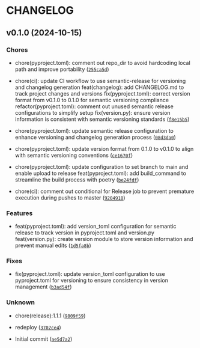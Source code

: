 # CHANGELOG


## v0.1.0 (2024-10-15)

### Chores

* chore(pyproject.toml): comment out repo_dir to avoid hardcoding local path and improve portability ([`255ca5d`](https://github.com/aspatari/semver-playground-python/commit/255ca5d2908572a5ae613ed5972dee2509f9f600))

* chore(ci): update CI workflow to use semantic-release for versioning and changelog generation
feat(changelog): add CHANGELOG.md to track project changes and versions
fix(pyproject.toml): correct version format from v0.1.0 to 0.1.0 for semantic versioning compliance
refactor(pyproject.toml): comment out unused semantic release configurations to simplify setup
fix(version.py): ensure version information is consistent with semantic versioning standards ([`f8e15b5`](https://github.com/aspatari/semver-playground-python/commit/f8e15b5a8a145a72b228ff1ecbf94267ce1ed5e2))

* chore(pyproject.toml): update semantic release configuration to enhance versioning and changelog generation process ([`08d3da0`](https://github.com/aspatari/semver-playground-python/commit/08d3da08f54e176185792a3fc82beac68d7cab17))

* chore(pyproject.toml): update version format from 0.1.0 to v0.1.0 to align with semantic versioning conventions ([`ce1670f`](https://github.com/aspatari/semver-playground-python/commit/ce1670fb350117baa1fdbff74f0e5406c786918f))

* chore(pyproject.toml): update configuration to set branch to main and enable upload to release
feat(pyproject.toml): add build_command to streamline the build process with poetry ([`be24fdf`](https://github.com/aspatari/semver-playground-python/commit/be24fdfef60629ae6e4483b95f07b0cad40fbe84))

* chore(ci): comment out conditional for Release job to prevent premature execution during pushes to master ([`9204918`](https://github.com/aspatari/semver-playground-python/commit/92049188ef21dcf48b7fafe745d3e443aae549f1))

### Features

* feat(pyproject.toml): add version_toml configuration for semantic release to track version in pyproject.toml and version.py
feat(version.py): create version module to store version information and prevent manual edits ([`1d5fa8b`](https://github.com/aspatari/semver-playground-python/commit/1d5fa8badf3e8d7083cbb96d8997e972385fb0b7))

### Fixes

* fix(pyproject.toml): update version_toml configuration to use pyproject.toml for versioning to ensure consistency in version management ([`b3ad54f`](https://github.com/aspatari/semver-playground-python/commit/b3ad54ff66cf649fb830934e0863e1419588d42c))

### Unknown

* chore(release):1.1.1 ([`9809f59`](https://github.com/aspatari/semver-playground-python/commit/9809f594d57798ed66e2c7c51acb56d321cb65ad))

* redeploy ([`3702ce4`](https://github.com/aspatari/semver-playground-python/commit/3702ce424ef86217a9d60a40a5ec804539229210))

* Initial commit ([`ae5d7a2`](https://github.com/aspatari/semver-playground-python/commit/ae5d7a20fedd99e5f571099c92ed8326d892d6a6))
